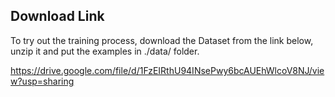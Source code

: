 ## Download Link

To try out the training process, download the Dataset from the link below, unzip it and put the examples in ./data/ folder.

https://drive.google.com/file/d/1FzEIRthU94INsePwy6bcAUEhWlcoV8NJ/view?usp=sharing
